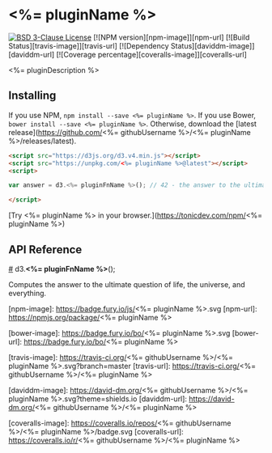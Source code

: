 # <%= pluginName %>
[![BSD 3-Clause License][license-image]][license-url]
[![NPM version][npm-image]][npm-url]
[![Build Status][travis-image]][travis-url]
[![Dependency Status][daviddm-image]][daviddm-url]
[![Coverage percentage][coveralls-image]][coveralls-url]

<%= pluginDescription %>

## Installing

If you use NPM, `npm install --save <%= pluginName %>`. If you use Bower, `bower install --save <%= pluginName %>`. Otherwise, download the [latest release](https://github.com/<%= githubUsername %>/<%= pluginName %>/releases/latest).

```html
<script src="https://d3js.org/d3.v4.min.js"></script>
<script src="https://unpkg.com/<%= pluginName %>@latest"></script>
<script>

var answer = d3.<%= pluginFnName %>(); // 42 - the answer to the ultimate question of life, the universe, and everything

</script>
```

[Try <%= pluginName %> in your browser.](https://tonicdev.com/npm/<%= pluginName %>)

## API Reference

<a href="#<%= pluginFnName %>" name="<%= pluginFnName %>">#</a> d3.<b><%= pluginFnName %></b>();

Computes the answer to the ultimate question of life, the universe, and everything.

[license-image]: https://img.shields.io/badge/License-BSD%203--Clause-blue.svg
[license-url]: LICENSE

[npm-image]: https://badge.fury.io/js/<%= pluginName %>.svg
[npm-url]: https://npmjs.org/package/<%= pluginName %>

[bower-image]: https://badge.fury.io/bo/<%= pluginName %>.svg
[bower-url]: https://badge.fury.io/bo/<%= pluginName %>

[travis-image]: https://travis-ci.org/<%= githubUsername %>/<%= pluginName %>.svg?branch=master
[travis-url]: https://travis-ci.org/<%= githubUsername %>/<%= pluginName %>

[daviddm-image]: https://david-dm.org/<%= githubUsername %>/<%= pluginName %>.svg?theme=shields.io
[daviddm-url]: https://david-dm.org/<%= githubUsername %>/<%= pluginName %>

[coveralls-image]: https://coveralls.io/repos/<%= githubUsername %>/<%= pluginName %>/badge.svg
[coveralls-url]: https://coveralls.io/r/<%= githubUsername %>/<%= pluginName %>
